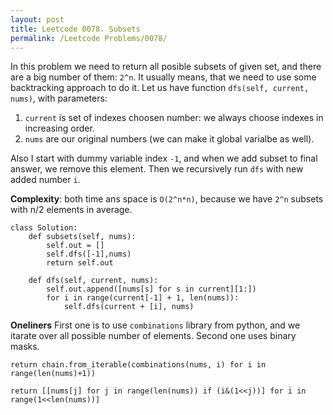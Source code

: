 ```yaml
---
layout: post
title: Leetcode 0078. Subsets
permalink: /Leetcode Problems/0078/
---
```


In this problem we need to return all posible subsets of given set, and there are a big number of them: `2^n`. It usually means, that we need to use some backtracking approach to do it.
Let us have function `dfs(self, current, nums)`, with parameters:
1. `current` is set of indexes choosen number: we always choose indexes in increasing order. 
2. `nums` are our original numbers (we can make it global varialbe as well).

Also I start with dummy variable index `-1`, and when we add subset to final answer, we remove this element. Then we recursively run `dfs` with new added number `i`.

**Complexity**: both time ans space is `O(2^n*n)`, because we have `2^n` subsets with n/2 elements in average.

```
class Solution:
    def subsets(self, nums):
        self.out = []
        self.dfs([-1],nums)
        return self.out

    def dfs(self, current, nums):
        self.out.append([nums[s] for s in current][1:])
        for i in range(current[-1] + 1, len(nums)):
            self.dfs(current + [i], nums)
```

**Oneliners**
First one is to use `combinations` library from python, and we itarate over all possible number of elements. Second one uses binary masks.

```
return chain.from_iterable(combinations(nums, i) for i in range(len(nums)+1))

return [[nums[j] for j in range(len(nums)) if (i&(1<<j))] for i in range(1<<len(nums))]
```